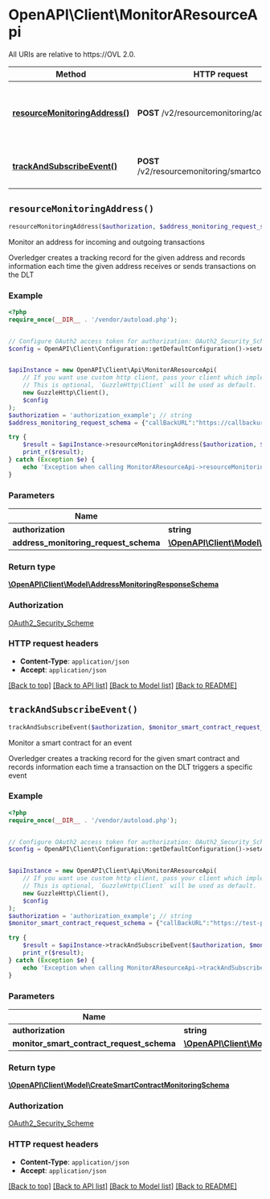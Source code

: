 # OpenAPI\Client\MonitorAResourceApi

All URIs are relative to https://OVL 2.0.

Method | HTTP request | Description
------------- | ------------- | -------------
[**resourceMonitoringAddress()**](MonitorAResourceApi.md#resourceMonitoringAddress) | **POST** /v2/resourcemonitoring/address | Monitor an address for incoming and outgoing transactions
[**trackAndSubscribeEvent()**](MonitorAResourceApi.md#trackAndSubscribeEvent) | **POST** /v2/resourcemonitoring/smartcontractevent | Monitor a smart contract for an event


## `resourceMonitoringAddress()`

```php
resourceMonitoringAddress($authorization, $address_monitoring_request_schema): \OpenAPI\Client\Model\AddressMonitoringResponseSchema
```

Monitor an address for incoming and outgoing transactions

Overledger creates a tracking record for the given address and records information each time the given address receives or sends transactions on the DLT

### Example

```php
<?php
require_once(__DIR__ . '/vendor/autoload.php');


// Configure OAuth2 access token for authorization: OAuth2_Security_Scheme
$config = OpenAPI\Client\Configuration::getDefaultConfiguration()->setAccessToken('YOUR_ACCESS_TOKEN');


$apiInstance = new OpenAPI\Client\Api\MonitorAResourceApi(
    // If you want use custom http client, pass your client which implements `GuzzleHttp\ClientInterface`.
    // This is optional, `GuzzleHttp\Client` will be used as default.
    new GuzzleHttp\Client(),
    $config
);
$authorization = 'authorization_example'; // string
$address_monitoring_request_schema = {"callBackURL":"https://callbackurl/endpoint","location":{"technology":"Ethereum","network":"Ropsten"},"addressId":"0xd8b31B65878a6B1a6cAf9f4819C1A42d68a7A116"}; // \OpenAPI\Client\Model\AddressMonitoringRequestSchema

try {
    $result = $apiInstance->resourceMonitoringAddress($authorization, $address_monitoring_request_schema);
    print_r($result);
} catch (Exception $e) {
    echo 'Exception when calling MonitorAResourceApi->resourceMonitoringAddress: ', $e->getMessage(), PHP_EOL;
}
```

### Parameters

Name | Type | Description  | Notes
------------- | ------------- | ------------- | -------------
 **authorization** | **string**|  |
 **address_monitoring_request_schema** | [**\OpenAPI\Client\Model\AddressMonitoringRequestSchema**](../Model/AddressMonitoringRequestSchema.md)|  |

### Return type

[**\OpenAPI\Client\Model\AddressMonitoringResponseSchema**](../Model/AddressMonitoringResponseSchema.md)

### Authorization

[OAuth2_Security_Scheme](../../README.md#OAuth2_Security_Scheme)

### HTTP request headers

- **Content-Type**: `application/json`
- **Accept**: `application/json`

[[Back to top]](#) [[Back to API list]](../../README.md#endpoints)
[[Back to Model list]](../../README.md#models)
[[Back to README]](../../README.md)

## `trackAndSubscribeEvent()`

```php
trackAndSubscribeEvent($authorization, $monitor_smart_contract_request_schema): \OpenAPI\Client\Model\CreateSmartContractMonitoringSchema
```

Monitor a smart contract for an event

Overledger creates a tracking record for the given smart contract and records information each time a transaction on the DLT triggers a specific event

### Example

```php
<?php
require_once(__DIR__ . '/vendor/autoload.php');


// Configure OAuth2 access token for authorization: OAuth2_Security_Scheme
$config = OpenAPI\Client\Configuration::getDefaultConfiguration()->setAccessToken('YOUR_ACCESS_TOKEN');


$apiInstance = new OpenAPI\Client\Api\MonitorAResourceApi(
    // If you want use custom http client, pass your client which implements `GuzzleHttp\ClientInterface`.
    // This is optional, `GuzzleHttp\Client` will be used as default.
    new GuzzleHttp\Client(),
    $config
);
$authorization = 'authorization_example'; // string
$monitor_smart_contract_request_schema = {"callBackURL":"https://test-post.free.beeceptor.com/comments","eventParams":[{"selectedIntegerLength":"B256","type":"UINT","value":"3"},{"selectedIntegerLength":"B256","type":"UINT","value":"2"}],"eventName":"mul","location":{"technology":"Ethereum","network":"Ethereum Ropsten Testnet"},"smartContractId":"0x8781d54e454377451D9C6928538Db544Caa65CDf"}; // \OpenAPI\Client\Model\MonitorSmartContractRequestSchema

try {
    $result = $apiInstance->trackAndSubscribeEvent($authorization, $monitor_smart_contract_request_schema);
    print_r($result);
} catch (Exception $e) {
    echo 'Exception when calling MonitorAResourceApi->trackAndSubscribeEvent: ', $e->getMessage(), PHP_EOL;
}
```

### Parameters

Name | Type | Description  | Notes
------------- | ------------- | ------------- | -------------
 **authorization** | **string**|  |
 **monitor_smart_contract_request_schema** | [**\OpenAPI\Client\Model\MonitorSmartContractRequestSchema**](../Model/MonitorSmartContractRequestSchema.md)|  |

### Return type

[**\OpenAPI\Client\Model\CreateSmartContractMonitoringSchema**](../Model/CreateSmartContractMonitoringSchema.md)

### Authorization

[OAuth2_Security_Scheme](../../README.md#OAuth2_Security_Scheme)

### HTTP request headers

- **Content-Type**: `application/json`
- **Accept**: `application/json`

[[Back to top]](#) [[Back to API list]](../../README.md#endpoints)
[[Back to Model list]](../../README.md#models)
[[Back to README]](../../README.md)
